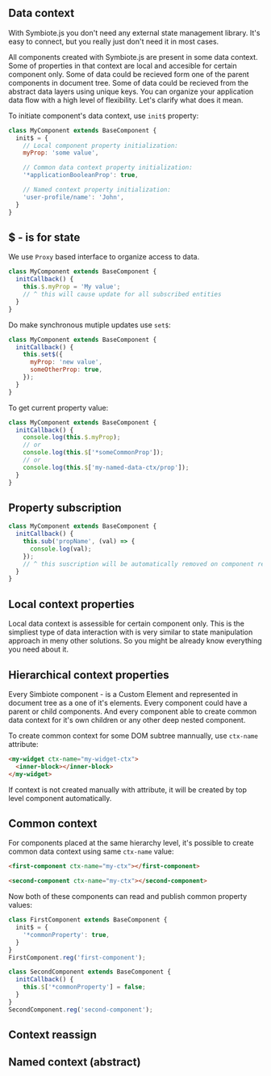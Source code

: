 ## Data context

With Symbiote.js you don't need any external state management library. It's easy to connect, but you really just don't need it in most cases.

All components created with Symbiote.js are present in some data context. Some of properties in that context are local and accesible for certain component only. Some of data could be recieved form one of the parent components in document tree. Some of data could be recieved from the abstract data layers using unique keys. You can organize your application data flow with a high level of flexibility. Let's clarify what does it mean.

To initiate component's data context, use `init$` property:
```javascript
class MyComponent extends BaseComponent {
  init$ = {
    // Local component property initialization:
    myProp: 'some value',

    // Common data context property initialization:
    '*applicationBooleanProp': true,

    // Named context property initialization:
    'user-profile/name': 'John',
  }
}
```

## $ - is for state

We use `Proxy` based interface to organize access to data. 
```javascript
class MyComponent extends BaseComponent {
  initCallback() {
    this.$.myProp = 'My value';
    // ^ this will cause update for all subscribed entities
  }
}
```

Do make synchronous mutiple updates use `set$`:
```javascript
class MyComponent extends BaseComponent {
  initCallback() {
    this.set$({
      myProp: 'new value',
      someOtherProp: true,
    });
  }
}
```

To get current property value:
```javascript
class MyComponent extends BaseComponent {
  initCallback() {
    console.log(this.$.myProp);
    // or
    console.log(this.$['*someCommonProp']);
    // or
    console.log(this.$['my-named-data-ctx/prop']);
  }
}
```

## Property subscription

```javascript
class MyComponent extends BaseComponent {
  initCallback() {
    this.sub('propName', (val) => {
      console.log(val);
    });
    // ^ this suscription will be automatically removed on component removal
  }
}
```

## Local context properties

Local data context is assessible for certain component only. This is the simpliest type of data interaction with is very similar to state manipulation approach in meny other solutions. So you might be already know everything you need about it.

## Hierarchical context properties

Every Simbiote component - is a Custom Element and represented in document tree as a one of it's elements. Every component could have a parent or child components. And every component able to create common data context for it's own children or any other deep nested component. 

To create common context for some DOM subtree mannually, use `ctx-name` attribute:
```html
<my-widget ctx-name="my-widget-ctx">
  <inner-block></inner-block>
</my-widget>
```

If context is not created manually with attribute, it will be created by top level component automatically.

## Common context

For components placed at the same hierarchy level, it's possible to create common data context using same `ctx-name` value:
```html
<first-component ctx-name="my-ctx"></first-component>

<second-component ctx-name="my-ctx"></second-component>
```

Now both of these components can read and publish common property values:

```javascript
class FirstComponent extends BaseComponent {
  init$ = {
    '*commonProperty': true,
  }
}
FirstComponent.reg('first-component');

class SecondComponent extends BaseComponent {
  initCallback() {
    this.$['*commonProperty'] = false;
  }
}
SecondComponent.reg('second-component');
```

## Context reassign

## Named context (abstract)